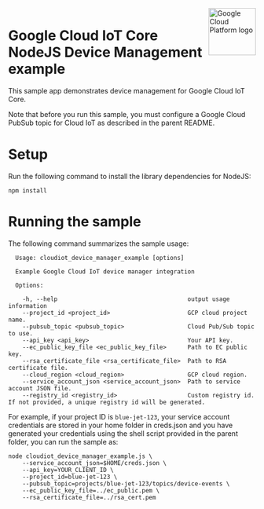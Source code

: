 <img src="https://avatars2.githubusercontent.com/u/2810941?v=3&s=96" alt="Google Cloud Platform logo" title="Google Cloud Platform" align="right" height="96" width="96"/>

# Google Cloud IoT Core NodeJS Device Management example

This sample app demonstrates device management for Google Cloud IoT Core.

Note that before you run this sample, you must configure a Google Cloud PubSub
topic for Cloud IoT as described in the parent README.

# Setup

Run the following command to install the library dependencies for NodeJS:

    npm install

# Running the sample

The following command summarizes the sample usage:

      Usage: cloudiot_device_manager_example [options]

      Example Google Cloud IoT device manager integration

      Options:

        -h, --help                                     output usage information
        --project_id <project_id>                      GCP cloud project name.
        --pubsub_topic <pubsub_topic>                  Cloud Pub/Sub topic to use.
        --api_key <api_key>                            Your API key.
        --ec_public_key_file <ec_public_key_file>      Path to EC public key.
        --rsa_certificate_file <rsa_certificate_file>  Path to RSA certificate file.
        --cloud_region <cloud_region>                  GCP cloud region.
        --service_account_json <service_account_json>  Path to service account JSON file.
        --registry_id <registry_id>                    Custom registry id. If not provided, a unique registry id will be generated.

For example, if your project ID is `blue-jet-123`, your service account
credentials are stored in your home folder in creds.json and you have generated
your credentials using the shell script provided in the parent folder, you can
run the sample as:

    node cloudiot_device_manager_example.js \
        --service_account_json=$HOME/creds.json \
        --api_key=YOUR_CLIENT_ID \
        --project_id=blue-jet-123 \
        --pubsub_topic=projects/blue-jet-123/topics/device-events \
        --ec_public_key_file=../ec_public.pem \
        --rsa_certificate_file=../rsa_cert.pem
